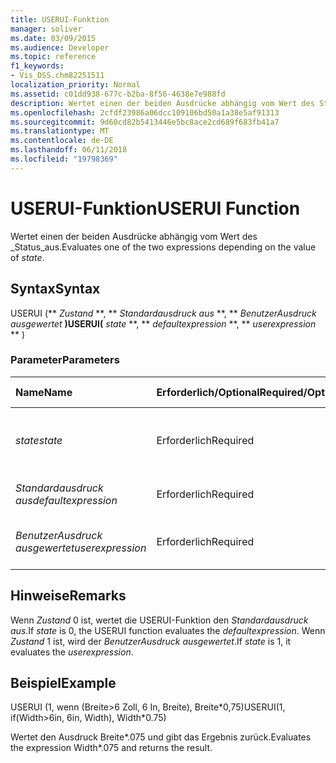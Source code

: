 ```yaml
---
title: USERUI-Funktion
manager: soliver
ms.date: 03/09/2015
ms.audience: Developer
ms.topic: reference
f1_keywords:
- Vis_DSS.chm82251511
localization_priority: Normal
ms.assetid: c01dd938-677c-b2ba-8f56-4638e7e988fd
description: Wertet einen der beiden Ausdrücke abhängig vom Wert des Status aus.
ms.openlocfilehash: 2cfdf23986a06dcc109106bd50a1a38e5af91313
ms.sourcegitcommit: 9d60cd82b5413446e5bc8ace2cd689f683fb41a7
ms.translationtype: MT
ms.contentlocale: de-DE
ms.lasthandoff: 06/11/2018
ms.locfileid: "19798369"
---
```

# <a name="userui-function"></a><span data-ttu-id="227ee-103">USERUI-Funktion</span><span class="sxs-lookup"><span data-stu-id="227ee-103">USERUI Function</span></span>

<span data-ttu-id="227ee-104">Wertet einen der beiden Ausdrücke abhängig vom Wert des _Status_aus.</span><span class="sxs-lookup"><span data-stu-id="227ee-104">Evaluates one of the two expressions depending on the value of  _state_.</span></span>
  
## <a name="syntax"></a><span data-ttu-id="227ee-105">Syntax</span><span class="sxs-lookup"><span data-stu-id="227ee-105">Syntax</span></span>

<span data-ttu-id="227ee-106">USERUI (** *Zustand* **, ** *Standardausdruck aus* **, ** *BenutzerAusdruck ausgewertet* **)</span><span class="sxs-lookup"><span data-stu-id="227ee-106">USERUI(** *state* **, ** *defaultexpression* **, ** *userexpression* ** )</span></span> 
  
### <a name="parameters"></a><span data-ttu-id="227ee-107">Parameter</span><span class="sxs-lookup"><span data-stu-id="227ee-107">Parameters</span></span>

|<span data-ttu-id="227ee-108">**Name**</span><span class="sxs-lookup"><span data-stu-id="227ee-108">**Name**</span></span>|<span data-ttu-id="227ee-109">**Erforderlich/Optional**</span><span class="sxs-lookup"><span data-stu-id="227ee-109">**Required/Optional**</span></span>|<span data-ttu-id="227ee-110">**Datentyp**</span><span class="sxs-lookup"><span data-stu-id="227ee-110">**Data Type**</span></span>|<span data-ttu-id="227ee-111">**Beschreibung**</span><span class="sxs-lookup"><span data-stu-id="227ee-111">**Description**</span></span>|
|:-----|:-----|:-----|:-----|
| <span data-ttu-id="227ee-112">_state_</span><span class="sxs-lookup"><span data-stu-id="227ee-112">_state_</span></span> <br/> |<span data-ttu-id="227ee-113">Erforderlich</span><span class="sxs-lookup"><span data-stu-id="227ee-113">Required</span></span>  <br/> |<span data-ttu-id="227ee-114">**Boolean**</span><span class="sxs-lookup"><span data-stu-id="227ee-114">**Boolean**</span></span> <br/> |<span data-ttu-id="227ee-115">Bestimmt, welche der auszuwertende Ausdruck.</span><span class="sxs-lookup"><span data-stu-id="227ee-115">Determines which expression to evaluate.</span></span>  <br/> |
| <span data-ttu-id="227ee-116">_Standardausdruck aus_</span><span class="sxs-lookup"><span data-stu-id="227ee-116">_defaultexpression_</span></span> <br/> |<span data-ttu-id="227ee-117">Erforderlich</span><span class="sxs-lookup"><span data-stu-id="227ee-117">Required</span></span>  <br/> |<span data-ttu-id="227ee-118">**String**</span><span class="sxs-lookup"><span data-stu-id="227ee-118">**String**</span></span> <br/> |<span data-ttu-id="227ee-119">Der Standardausdruck.</span><span class="sxs-lookup"><span data-stu-id="227ee-119">The default expression.</span></span>  <br/> |
| <span data-ttu-id="227ee-120">_BenutzerAusdruck ausgewertet_</span><span class="sxs-lookup"><span data-stu-id="227ee-120">_userexpression_</span></span> <br/> |<span data-ttu-id="227ee-121">Erforderlich</span><span class="sxs-lookup"><span data-stu-id="227ee-121">Required</span></span>  <br/> |<span data-ttu-id="227ee-122">**String**</span><span class="sxs-lookup"><span data-stu-id="227ee-122">**String**</span></span> <br/> |<span data-ttu-id="227ee-123">Ein Ausdruck, der vom Benutzer bereitgestellt wird.</span><span class="sxs-lookup"><span data-stu-id="227ee-123">An expression supplied by the user.</span></span>  <br/> |
   
## <a name="remarks"></a><span data-ttu-id="227ee-124">Hinweise</span><span class="sxs-lookup"><span data-stu-id="227ee-124">Remarks</span></span>

<span data-ttu-id="227ee-125">Wenn _Zustand_ 0 ist, wertet die USERUI-Funktion den _Standardausdruck aus_.</span><span class="sxs-lookup"><span data-stu-id="227ee-125">If  _state_ is 0, the USERUI function evaluates the  _defaultexpression_.</span></span> <span data-ttu-id="227ee-126">Wenn _Zustand_ 1 ist, wird der _BenutzerAusdruck ausgewertet_.</span><span class="sxs-lookup"><span data-stu-id="227ee-126">If  _state_ is 1, it evaluates the  _userexpression_.</span></span>
  
## <a name="example"></a><span data-ttu-id="227ee-127">Beispiel</span><span class="sxs-lookup"><span data-stu-id="227ee-127">Example</span></span>

<span data-ttu-id="227ee-128">USERUI (1, wenn (Breite\>6 Zoll, 6 In, Breite), Breite\*0,75)</span><span class="sxs-lookup"><span data-stu-id="227ee-128">USERUI(1, if(Width\>6in, 6in, Width), Width\*0.75)</span></span> 
  
<span data-ttu-id="227ee-129">Wertet den Ausdruck Breite\*.075 und gibt das Ergebnis zurück.</span><span class="sxs-lookup"><span data-stu-id="227ee-129">Evaluates the expression Width\*.075 and returns the result.</span></span> 
  

